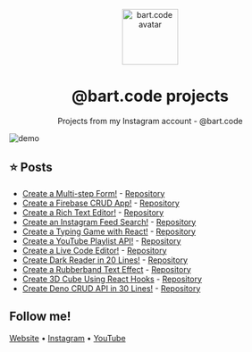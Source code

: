 <p align="center">
  <img src="https://i.imgur.com/VzEXwUh.png" width="100" alt="bart.code avatar" />
</p>

<h1 align="center">
  @bart.code projects
</h1>

<p align="center">
  Projects from my Instagram account - @bart.code
</p>

![demo](https://i.imgur.com/TfNNqKX.png)

## ⭐ Posts

- [Create a Multi-step Form!](https://www.instagram.com/p/CFDvMLigwAv/) - [Repository](https://github.com/bartzalewski/multi-step-form-hooks)
- [Create a Firebase CRUD App!](https://www.instagram.com/p/CEkP3rgA1yh/) - [Repository](https://github.com/bartzalewski/firebase-crud-app)
- [Create a Rich Text Editor!](https://www.instagram.com/p/CEUIak-AX1a/) - [Repository](https://github.com/bartzalewski/ckeditor-tutorial)
- [Create an Instagram Feed Search!](https://www.instagram.com/p/CD4Td4IgLHL/) - [Repository](https://github.com/bartzalewski/insta-feed)
- [Create a Typing Game with React!](https://www.instagram.com/p/CDn4mPLgWJx/) - [Repository](https://github.com/bartzalewski/typing-game)
- [Create a YouTube Playlist API!](https://www.instagram.com/p/CDNgNf1gmyD/) - [Repository](https://github.com/bartzalewski/youtube-api-playlist)
- [Create a Live Code Editor!](https://www.instagram.com/p/CC9vuS7gO--/) - [Repository](https://github.com/bartzalewski/live-code-editor)
- [Create Dark Reader in 20 Lines!](https://www.instagram.com/p/CCsC3dWgqvX/) - [Repository](https://github.com/bartzalewski/dark-reader)
- [Create a Rubberband Text Effect](https://www.instagram.com/p/CCbvTu6pC6V/) - [Repository](https://github.com/bartzalewski/rubber-band-effect)
- [Create 3D Cube Using React Hooks](https://www.instagram.com/p/CCOOwd-APHy/) - [Repository](https://github.com/bartzalewski/threejs-react-hooks)
- [Create Deno CRUD API in 30 Lines!](https://www.instagram.com/p/CCE_2EagJIk/) - [Repository](https://github.com/bartzalewski/deno-api)

## Follow me!

[Website](https://www.bartzalewski.com) • [Instagram](https://www.instagram.com/bart.code) • [YouTube](https://www.youtube.com/channel/UCwkU0-_RJbS16X5pbcW-tPQ)
